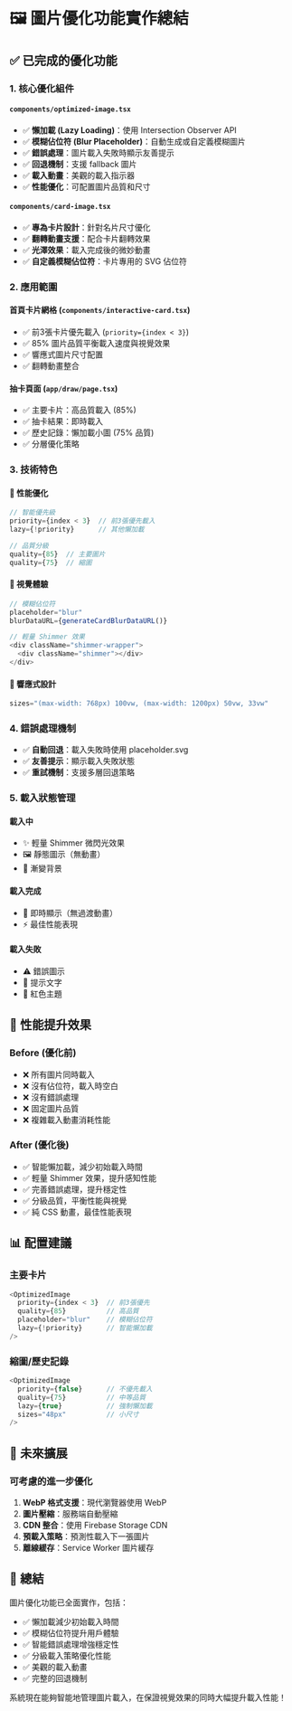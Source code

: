 # 🖼️ 圖片優化功能實作總結

## ✅ 已完成的優化功能

### 1. **核心優化組件**

#### `components/optimized-image.tsx`
- ✅ **懶加載 (Lazy Loading)**：使用 Intersection Observer API
- ✅ **模糊佔位符 (Blur Placeholder)**：自動生成或自定義模糊圖片
- ✅ **錯誤處理**：圖片載入失敗時顯示友善提示
- ✅ **回退機制**：支援 fallback 圖片
- ✅ **載入動畫**：美觀的載入指示器
- ✅ **性能優化**：可配置圖片品質和尺寸

#### `components/card-image.tsx`
- ✅ **專為卡片設計**：針對名片尺寸優化
- ✅ **翻轉動畫支援**：配合卡片翻轉效果
- ✅ **光澤效果**：載入完成後的微妙動畫
- ✅ **自定義模糊佔位符**：卡片專用的 SVG 佔位符

### 2. **應用範圍**

#### 首頁卡片網格 (`components/interactive-card.tsx`)
- ✅ 前3張卡片優先載入 (`priority={index < 3}`)
- ✅ 85% 圖片品質平衡載入速度與視覺效果
- ✅ 響應式圖片尺寸配置
- ✅ 翻轉動畫整合

#### 抽卡頁面 (`app/draw/page.tsx`)
- ✅ 主要卡片：高品質載入 (85%)
- ✅ 抽卡結果：即時載入
- ✅ 歷史記錄：懶加載小圖 (75% 品質)
- ✅ 分層優化策略

### 3. **技術特色**

#### 🚀 **性能優化**
```typescript
// 智能優先級
priority={index < 3}  // 前3張優先載入
lazy={!priority}      // 其他懶加載

// 品質分級
quality={85}  // 主要圖片
quality={75}  // 縮圖
```

#### 🎨 **視覺體驗**
```typescript
// 模糊佔位符
placeholder="blur"
blurDataURL={generateCardBlurDataURL()}

// 輕量 Shimmer 效果
<div className="shimmer-wrapper">
  <div className="shimmer"></div>
</div>
```

#### 📱 **響應式設計**
```typescript
sizes="(max-width: 768px) 100vw, (max-width: 1200px) 50vw, 33vw"
```

### 4. **錯誤處理機制**

- ✅ **自動回退**：載入失敗時使用 placeholder.svg
- ✅ **友善提示**：顯示載入失敗狀態
- ✅ **重試機制**：支援多層回退策略

### 5. **載入狀態管理**

#### 載入中
- ✨ 輕量 Shimmer 微閃光效果
- 🖼️ 靜態圖示（無動畫）
- 🌈 漸變背景

#### 載入完成
- 🎯 即時顯示（無過渡動畫）
- ⚡ 最佳性能表現

#### 載入失敗
- ⚠️ 錯誤圖示
- 📝 提示文字
- 🎨 紅色主題

## 🎯 **性能提升效果**

### Before (優化前)
- ❌ 所有圖片同時載入
- ❌ 沒有佔位符，載入時空白
- ❌ 沒有錯誤處理
- ❌ 固定圖片品質
- ❌ 複雜載入動畫消耗性能

### After (優化後)
- ✅ 智能懶加載，減少初始載入時間
- ✅ 輕量 Shimmer 效果，提升感知性能
- ✅ 完善錯誤處理，提升穩定性
- ✅ 分級品質，平衡性能與視覺
- ✅ 純 CSS 動畫，最佳性能表現

## 📊 **配置建議**

### 主要卡片
```typescript
<OptimizedImage
  priority={index < 3}  // 前3張優先
  quality={85}          // 高品質
  placeholder="blur"    // 模糊佔位符
  lazy={!priority}      // 智能懶加載
/>
```

### 縮圖/歷史記錄
```typescript
<OptimizedImage
  priority={false}      // 不優先載入
  quality={75}          // 中等品質
  lazy={true}           // 強制懶加載
  sizes="48px"          // 小尺寸
/>
```

## 🔄 **未來擴展**

### 可考慮的進一步優化
1. **WebP 格式支援**：現代瀏覽器使用 WebP
2. **圖片壓縮**：服務端自動壓縮
3. **CDN 整合**：使用 Firebase Storage CDN
4. **預載入策略**：預測性載入下一張圖片
5. **離線緩存**：Service Worker 圖片緩存

## 🎉 **總結**

圖片優化功能已全面實作，包括：
- ✅ 懶加載減少初始載入時間
- ✅ 模糊佔位符提升用戶體驗
- ✅ 智能錯誤處理增強穩定性
- ✅ 分級載入策略優化性能
- ✅ 美觀的載入動畫
- ✅ 完整的回退機制

系統現在能夠智能地管理圖片載入，在保證視覺效果的同時大幅提升載入性能！
